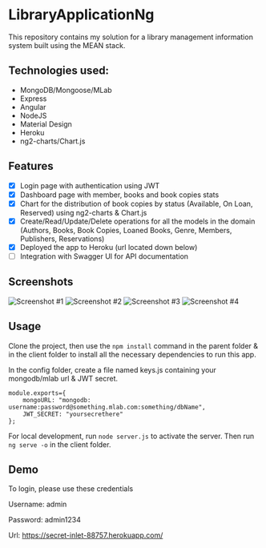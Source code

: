 # LibraryApplicationNg
This repository contains my solution for a library management information system built using the MEAN stack. 

## Technologies used:
* MongoDB/Mongoose/MLab
* Express
* Angular
* NodeJS
* Material Design
* Heroku
* ng2-charts/Chart.js

## Features
- [x] Login page with authentication using JWT
- [x] Dashboard page with member, books and book copies stats
- [x] Chart for the distribution of book copies by status (Available, On Loan, Reserved) using ng2-charts & Chart.js
- [x] Create/Read/Update/Delete operations for all the models in the domain (Authors, Books, Book Copies, Loaned Books, Genre, Members, Publishers, Reservations)
- [x] Deployed the app to Heroku (url located down below)
- [ ] Integration with Swagger UI for API documentation

## Screenshots
![Screenshot #1](https://i.imgur.com/WKcHZfr.png)
![Screenshot #2](https://i.imgur.com/YUXwRmY.png)
![Screenshot #3](https://i.imgur.com/xNS16Q9.png)
![Screenshot #4](https://i.imgur.com/h1zDLyI.png)

## Usage
Clone the project, then use the `npm install` command in the parent folder & in the client folder to install all the necessary dependencies to run this app.

In the config folder, create a file named keys.js containing your mongodb/mlab url & JWT secret.

```
module.exports={
    mongoURL: "mongodb: username:password@something.mlab.com:something/dbName",
    JWT_SECRET: "yoursecrethere"
};
```

For local development, run `node server.js` to activate the server. Then run `ng serve -o` in the client folder.

## Demo
To login, please use these credentials

Username: admin

Password: admin1234

Url: https://secret-inlet-88757.herokuapp.com/

